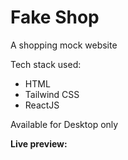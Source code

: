 # Fake Shop

A shopping mock website 

Tech stack used:
  -  HTML
  -  Tailwind CSS
  -  ReactJS


Available for Desktop only

**Live preview:** 
